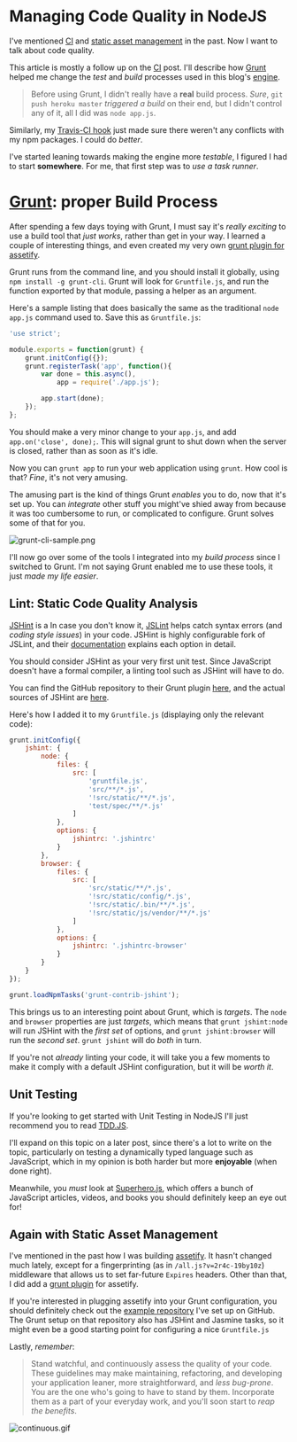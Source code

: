 # Managing Code Quality in NodeJS #

I've mentioned [CI](/2013/01/18/continuous-integration-and-automated-deployments "Continuous Integration, and Automated Deployments") and [static asset management](/2013/01/18/asset-management-in-node "Asset management in Node") in the past. Now I want to talk about code quality.

This article is mostly a follow up on the [CI](/2013/01/18/continuous-integration-and-automated-deployments "Continuous Integration, and Automated Deployments") post. I'll describe how [Grunt](gruntjs.com "Grunt: The JavaScript Task Runner") helped me change the _test_ and _build_ processes used in this blog's [engine](https://github.com/bevacqua/ponyfoo "ponyfoo blogging engine").

> Before using Grunt, I didn't really have a **real** build process. _Sure_, `git push heroku master` _triggered a build_ on their end, but I didn't control any of it, all I did was `node app.js`.

Similarly, my [Travis-CI hook](https://travis-ci.org/bevacqua/ponyfoo/builds "Travis Build Log") just made sure there weren't any conflicts with my npm packages. I could do _better_.

I've started leaning towards making the engine more _testable_, I figured I had to start **somewhere**. For me, that first step was to _use a task runner_.

# [Grunt](gruntjs.com "Grunt: The JavaScript Task Runner"): proper Build Process #

After spending a few days toying with Grunt, I must say it's _really exciting_ to use a build tool that _just works_, rather than get in your way. I learned a couple of interesting things, and even created my very own [grunt plugin for assetify](https://github.com/bevacqua/grunt-assetify "grunt-assetify on GitHub").

Grunt runs from the command line, and you should install it globally, using `npm install -g grunt-cli`. Grunt will look for `Gruntfile.js`, and run the function exported by that module, passing a helper as an argument.

Here's a sample listing that does basically the same as the traditional `node app.js` command used to. Save this as `Gruntfile.js`:

```js
'use strict';

module.exports = function(grunt) {
    grunt.initConfig({});
    grunt.registerTask('app', function(){
        var done = this.async(),
            app = require('./app.js');

        app.start(done);
    });
};
```

You should make a very minor change to your `app.js`, and add `app.on('close', done);`. This will signal grunt to shut down when the server is closed, rather than as soon as it's idle.

Now you can `grunt app` to run your web application using `grunt`. How cool is that? _Fine_, it's not very amusing.

The amusing part is the kind of things Grunt _enables_ you to do, now that it's set up. You can _integrate_ other stuff you might've shied away from because it was too cumbersome to run, or complicated to configure. Grunt solves some of that for you.

![grunt-cli-sample.png][1]
  
I'll now go over some of the tools I integrated into my _build process_ since I switched to Grunt. I'm not saying Grunt enabled me to use these tools, it just 
_made my life easier_.

## Lint: Static Code Quality Analysis ##

[JSHint](http://www.jshint.com "JSHint") is a  In case you don't know it, [JSLint](http://jslint.com/ "JSLint by Douglas Crockford") helps catch syntax errors (and _coding style issues_) in your code. JSHint is highly configurable fork of JSLint, and their [documentation](http://www.jshint.com/docs/ "JSHint Documentation") explains each option in detail.

You should consider JSHint as your very first unit test. Since JavaScript doesn't have a formal compiler, a linting tool such as JSHint will have to do.

You can find the GitHub repository to their Grunt plugin [here](https://github.com/gruntjs/grunt-contrib-jshint "JSHint plugin for Grunt"), and the actual sources of JSHint are [here](https://github.com/jshint/jshint "JSHint on GitHub").

Here's how I added it to my `Gruntfile.js` (displaying only the relevant code):

```js
grunt.initConfig({
    jshint: {
        node: {
            files: {
                src: [
                    'gruntfile.js',
                    'src/**/*.js',
                    '!src/static/**/*.js',
                    'test/spec/**/*.js'
                ]
            },
            options: {
                jshintrc: '.jshintrc'
            }
        },
        browser: {
            files: {
                src: [
                    'src/static/**/*.js',
                    '!src/static/config/*.js',
                    '!src/static/.bin/**/*.js',
                    '!src/static/js/vendor/**/*.js'
                ]
            },
            options: {
                jshintrc: '.jshintrc-browser'
            }
        }
    }
});

grunt.loadNpmTasks('grunt-contrib-jshint');
```
    
This brings us to an interesting point about Grunt, which is _targets_. The `node` and `browser` properties are just _targets_, which means that `grunt jshint:node` will run JSHint with the _first set_ of options, and `grunt jshint:browser` will run the _second set_. `grunt jshint` will do _both_ in turn.

If you're not _already_ linting your code, it will take you a few moments to make it comply with a default JSHint configuration, but it will be _worth it_.

## Unit Testing ##

If you're looking to get started with Unit Testing in NodeJS I'll just recommend you to read [TDD.JS](http://tddjs.com/ "Test-Driven Development in JavaScript").

I'll expand on this topic on a later post, since there's a lot to write on the topic, particularly on testing a dynamically typed language such as JavaScript, which in my opinion is both harder but more **enjoyable** (when done right).

Meanwhile, you _must_ look at [Superhero.js](http://superherojs.com/), which offers a bunch of JavaScript articles, videos, and books you should definitely keep an eye out for!

## Again with Static Asset Management ##

I've mentioned in the past how I was building [assetify](/2013/01/18/asset-management-in-node "Asset management in Node"). It hasn't changed much lately, except for a fingerprinting (as in `/all.js?v=2r4c-19by10z`) middleware that allows us to set far-future `Expires` headers. Other than that, I did add a [grunt plugin](https://github.com/bevacqua/grunt-assetify "grunt plugin for assetify") for assetify.

If you're interested in plugging assetify into your Grunt configuration, you should definitely check out the [example repository](https://github.com/bevacqua/grunt-assetify-example "grunt-assetify example usage") I've set up on GitHub. The Grunt setup on that repository also has JSHint and Jasmine tasks, so it might even be a good starting point for configuring a nice `Gruntfile.js`

Lastly, _remember_:

> Stand watchful, and continuously assess the quality of your code. These guidelines may make maintaining, refactoring, and developing your application leaner, more straightforward, and _less bug-prone_. You are the one who's going to have to stand by them. Incorporate them as a part of your everyday work, and you'll soon start to _reap the benefits_.

![continuous.gif][2]

  [1]: http://i.imgur.com/i28vdBO.png "typical grunt console output"
  [2]: http://i.imgur.com/Pzfnf7z.gif "Stand watchful"
